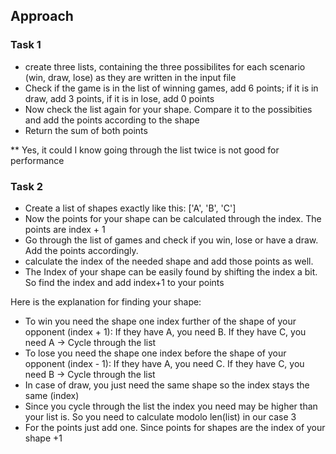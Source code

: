 ## Approach 

### Task 1 

- create three lists, containing the three possibilites for each scenario (win, draw, lose) as they are written in the input file
- Check if the game is in the list of winning games, add 6 points; if it is in draw, add 3 points, if it is in lose, add 0 points
- Now check the list again for your shape. Compare it to the possibities and add the points according to the shape 
- Return the sum of both points 

** Yes, it could I know going through the list twice is not good for performance

### Task 2 

- Create a list of shapes exactly like this: ['A', 'B', 'C']
- Now the points for your shape can be calculated through the index. The points are index + 1
- Go through the list of games and check if you win, lose or have a draw. Add the points accordingly. 
- calculate the index of the needed shape and add those points as well. 
- The Index of your shape can be easily found by shifting the index a bit. So find the index and add index+1 to your points


Here is the explanation for finding your shape: 
- To win you need the shape one index further of the shape of your opponent (index + 1): If they have A, you need B. If they have C, you need A -> Cycle through the list
- To lose you need the shape one index before the shape of your opponent (index - 1): If they have A, you need C. If they have C, you need B -> Cycle through the list
- In case of draw, you just need the same shape so the index stays the same  (index)
- Since you cycle through the list the index you need may be higher than your list is. So you need to calculate modolo len(list) in our case 3
- For the points just add one. Since points for shapes are the index of your shape +1
